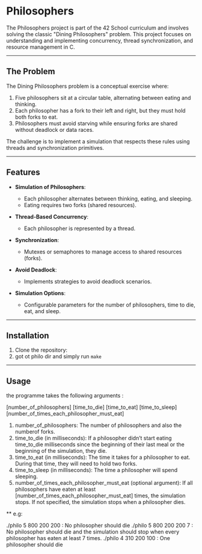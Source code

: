 # Philosophers  

The Philosophers project is part of the 42 School curriculum and involves solving the classic "Dining Philosophers" problem. This project focuses on understanding and implementing concurrency, thread synchronization, and resource management in C.  

---  

## The Problem  

The Dining Philosophers problem is a conceptual exercise where:  
1. Five philosophers sit at a circular table, alternating between eating and thinking.  
2. Each philosopher has a fork to their left and right, but they must hold both forks to eat.  
3. Philosophers must avoid starving while ensuring forks are shared without deadlock or data races.  

The challenge is to implement a simulation that respects these rules using threads and synchronization primitives.  

---  

## Features  

- **Simulation of Philosophers**:  
  - Each philosopher alternates between thinking, eating, and sleeping.  
  - Eating requires two forks (shared resources).  

- **Thread-Based Concurrency**:  
  - Each philosopher is represented by a thread.  

- **Synchronization**:  
  - Mutexes or semaphores to manage access to shared resources (forks).  

- **Avoid Deadlock**:  
  - Implements strategies to avoid deadlock scenarios.  

- **Simulation Options**:  
  - Configurable parameters for the number of philosophers, time to die, eat, and sleep.  

---  

## Installation  

1. Clone the repository:  
2. got ot philo dir and simply run `make`

---

## Usage
the programme takes the following arguments :

[number_of_philosophers] [time_to_die] [time_to_eat] [time_to_sleep] [number_of_times_each_philosopher_must_eat]
1. number_of_philosophers: The number of philosophers and also the numberof forks.
2. time_to_die (in milliseconds): If a philosopher didn’t start eating time_to_die
milliseconds since the beginning of their last meal or the beginning of the simulation, they die.
3. time_to_eat (in milliseconds): The time it takes for a philosopher to eat.
During that time, they will need to hold two forks.
4. time_to_sleep (in milliseconds): The time a philosopher will spend sleeping.
5. number_of_times_each_philosopher_must_eat (optional argument): If all
philosophers have eaten at least [number_of_times_each_philosopher_must_eat]
times, the simulation stops. If not specified, the simulation stops when a
philosopher dies.

** e.g:

./philo 5 800 200 200 : No philosopher should die
./philo 5 800 200 200 7 : No philosopher should die and the simulation should stop when every philosopher has eaten at least 7 times.
./philo 4 310 200 100 : One philosopher should die
